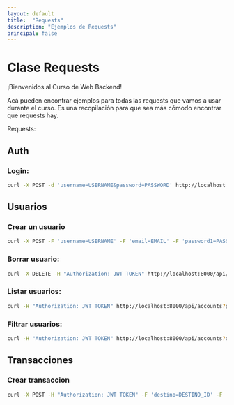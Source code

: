 ```yaml
---
layout: default
title:  "Requests"
description: "Ejemplos de Requests"
principal: false
---
```


# Clase Requests

¡Bienvenidos al Curso de Web Backend!

Acá pueden encontrar ejemplos para todas las requests que vamos a usar durante el curso. Es una recopilación para que sea más cómodo encontrar que requests hay.

Requests:

## Auth

### Login:
```bash
curl -X POST -d 'username=USERNAME&password=PASSWORD' http://localhost:8000/api/auth/login
```

## Usuarios

### Crear un usuario
```bash
curl -X POST -F 'username=USERNAME' -F 'email=EMAIL' -F 'password1=PASSWORD' -F 'password2=PASSWORD' http://localhost:8000/api/accounts
```

### Borrar usuario:
```bash
curl -X DELETE -H "Authorization: JWT TOKEN" http://localhost:8000/api/accounts/1
```

### Listar usuarios:
```bash
curl -H "Authorization: JWT TOKEN" http://localhost:8000/api/accounts?p=P&s=S
```

### Filtrar usuarios:
```bash
curl -H "Authorization: JWT TOKEN" http://localhost:8000/api/accounts?q=BUSQUEDA&p=P&s=S
```

## Transacciones

### Crear transaccion
```bash
curl -X POST -H "Authorization: JWT TOKEN" -F 'destino=DESTINO_ID' -F 'cantidad=CANTIDAD' http://localhost:8000/api/transactions
```